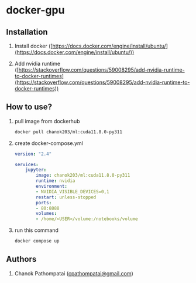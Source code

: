# docker-gpu

## Installation

1. Install docker ([https://docs.docker.com/engine/install/ubuntu/](https://docs.docker.com/engine/install/ubuntu/))

1. Add nvidia runtime ([https://stackoverflow.com/questions/59008295/add-nvidia-runtime-to-docker-runtimes](https://stackoverflow.com/questions/59008295/add-nvidia-runtime-to-docker-runtimes))

## How to use?

1. pull image from dockerhub
    ```bash
    docker pull chanok203/ml:cuda11.8.0-py311
    ```

1. create docker-compose.yml

    ```yml
    version: "2.4"

    services:
        jupyter:
            image: chanok203/ml:cuda11.8.0-py311
            runtime: nvidia
            environment:
            - NVIDIA_VISIBLE_DEVICES=0,1
            restart: unless-stopped
            ports:
            - 80:8888
            volumes:
            - /home/<USER>/volume:/notebooks/volume
    ```

2. run this command

    ```bash
    docker compose up
    ```

## Authors

1. Chanok Pathompatai (cpathompatai@gmail.com)